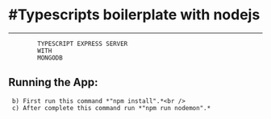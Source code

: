 #Typescripts boilerplate with nodejs
=========================
-------------------------------------------------------------------------------

            TYPESCRIPT EXPRESS SERVER
            WITH
            MONGODB



Running the App:
--------------
     b) First run this command *"npm install".*<br />
     c) After complete this command run *"npm run nodemon".*




